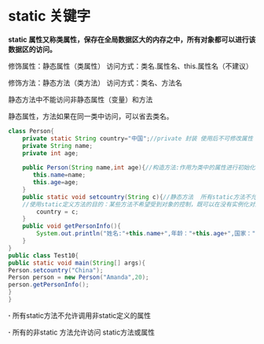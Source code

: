 # static 关键字

**static 属性又称类属性，保存在全局数据区大的内存之中，所有对象都可以进行该数据区的访问。**

修饰属性：静态属性（类属性） 访问方式：类名.属性名、this.属性名（不建议）

修饰方法：静态方法（类方法）  访问方式：类名、方法名

静态方法中不能访问非静态属性（变量）和方法

静态属性，方法如果在同一类中访问，可以省去类名。

```java
class Person{
	private static String country="中国";//private 封装 使用后不可修改属性
	private String name;
	private int age;
	
	public Person(String name,int age){//构造方法:作用为类中的属性进行初始化操作，避免多次使用setter方法
	   this.name=name;
	   this.age=age;
	}
	public static void setcountry(String c){//静态方法  所有static方法不允许调用非static定义的属性和方法
	//使用static定义方法的目的：某些方法不希望受到对象的控制，既可以在没有实例化对象的时候执行//
		country = c;
	}
	public void getPersonInfo(){
		System.out.println("姓名:"+this.name+",年龄："+this.age+",国家："+this.country);
	}
}
public class Test10{
public static void main(String[] args){
Person.setcountry("China");
Person person = new Person("Amanda",20);
person.getPersonInfo();
}	
}
```

**·** 所有static方法不允许调用非static定义的属性

**·** 所有的非static 方法允许访问 static方法或属性



